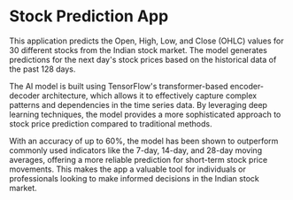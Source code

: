 # Stock Prediction App
This application predicts the Open, High, Low, and Close (OHLC) values for 30 different stocks from the Indian stock market. 
The model generates predictions for the next day's stock prices based on the historical data of the past 128 days.

The AI model is built using TensorFlow's transformer-based encoder-decoder architecture, which allows it to effectively capture complex patterns and dependencies in the time series data. 
By leveraging deep learning techniques, the model provides a more sophisticated approach to stock price prediction compared to traditional methods.

With an accuracy of up to 60%, the model has been shown to outperform commonly used indicators like the 7-day, 14-day, and 28-day moving averages, offering a more reliable prediction for short-term stock price movements. 
This makes the app a valuable tool for individuals or professionals looking to make informed decisions in the Indian stock market.
